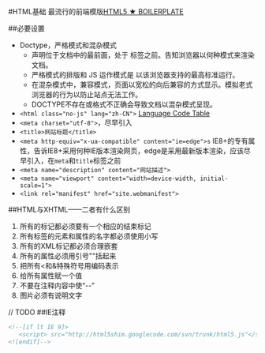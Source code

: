 #HTML基础
最流行的前端模版[HTML5 ★ BOILERPLATE](https://html5boilerplate.com/)

##必要设置
+ Doctype，严格模式和混杂模式
    + <!DOCTYPE> 声明位于文档中的最前面，处于 <html> 标签之前。告知浏览器以何种模式来渲染文档。
    + 严格模式的排版和 JS 运作模式是 以该浏览器支持的最高标准运行。
    + 在混杂模式中，兼容模式，页面以宽松的向后兼容的方式显示。模拟老式浏览器的行为以防止站点无法工作。
    + DOCTYPE不存在或格式不正确会导致文档以混杂模式呈现。
+ `<html class="no-js" lang="zh-CN">` [Language Code Table](http://www.lingoes.cn/zh/translator/langcode.htm)
+ `<meta charset="utf-8">`，尽早引入
+ `<title>网站标题</title>`
+ `<meta http-equiv="x-ua-compatible" content="ie=edge">s` IE8+的专有属性，告诉IE8+采用何种IE版本渲染网页，edge是采用最新版本渲染，应该尽早引入，在`meta`和`title`标签之前
+ `<meta name="description" content="网站描述">`
+ `<meta name="viewport" content="width=device-width, initial-scale=1">`
+ `<link rel="manifest" href="site.webmanifest">`


##HTML与XHTML——二者有什么区别
1. 所有的标记都必须要有一个相应的结束标记
2. 所有标签的元素和属性的名字都必须使用小写
3. 所有的XML标记都必须合理嵌套
4. 所有的属性必须用引号""括起来
5. 把所有<和&特殊符号用编码表示
6. 给所有属性赋一个值
7. 不要在注释内容中使“--”
8. 图片必须有说明文字


// TODO
##IE注释
```html
<!--[if lt IE 9]>
   <script> src="http://html5shim.googlecode.com/svn/trunk/html5.js"</script>
<![endif]-->
```